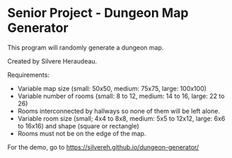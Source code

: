 # Senior Project - Dungeon Map Generator

This program will randomly generate a dungeon map.

Created by Silvere Heraudeau.

Requirements:

 - Variable map size (small: 50x50, medium: 75x75, large: 100x100)
 - Variable number of rooms (small: 8 to 12, medium: 14 to 16, large: 22 to 26)
 - Rooms interconnected by hallways so none of them will be left alone.
 - Variable room size (small; 4x4 to 8x8, medium: 5x5 to 12x12, large: 6x6 to 16x16) and shape (square or rectangle)
 - Rooms must not be on the edge of the map.

For the demo, go to https://silvereh.github.io/dungeon-generator/